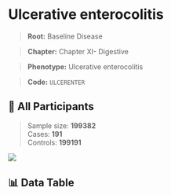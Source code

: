 # Ulcerative enterocolitis

> **Root:** Baseline Disease  

> **Chapter:** Chapter XI- Digestive  

> **Phenotype:** Ulcerative enterocolitis  

> **Code:** `ULCERENTER`

## 🧪 All Participants  
> Sample size: **199382**  
> Cases: **191**  
> Controls: **199191**
<img src="/Sensitive/Figures/ALL/Incidence/ULCERENTER.png"/>

## 📊 Data Table
<CsvTableMRF src="/Sensitive/Data/ALL/Incidence/COX_ULCERENTER.csv"/>


